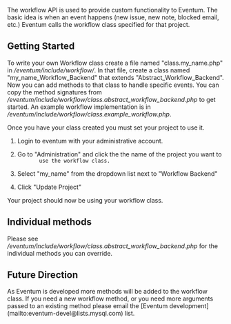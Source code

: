 The workflow API is used to provide custom functionality to Eventum. The basic idea is when an event happens (new issue, new note, blocked email, etc.) Eventum calls the workflow class specified for that project.

<h2>
Getting Started

</h2>
To write your own Workflow class create a file named "class.my_name.php" in <i>/eventum/include/workflow/</i>. In that file, create a class named "my_name_Workflow_Backend" that extends "Abstract_Workflow_Backend". Now you can add methods to that class to handle specific events. You can copy the method signatures from <i>/eventum/include/workflow/class.abstract_workflow_backend.php</i> to get started.
An example workflow implementation is in <i>/eventum/include/workflow/class.example_workflow.php</i>.

Once you have your class created you must set your project to use it.

1.  Login to eventum with your administrative account.
2.  Go to "Administration" and click the the name of the project you want to
    `       use the workflow class.`

3.  Select "my_name" from the dropdown list next to "Workflow Backend"
4.  Click "Update Project"

Your project should now be using your workflow class.

<h2>
Individual methods

</h2>
Please see <i>/eventum/include/workflow/class.abstract_workflow_backend.php</i> for the individual methods you can override.

<h2>
Future Direction

</h2>
As Eventum is developed more methods will be added to the workflow class. If you need a new workflow method, or you need more arguments passed to an existing method please email the [Eventum development](mailto:eventum-devel@lists.mysql.com) list.